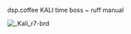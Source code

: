  dsp.coffee KALI time boss ~ ruff manual
 
 ![_Kali_r7-brd](https://user-images.githubusercontent.com/326734/182160522-43fcfc1a-1699-4353-820e-d1cb2f3a61d5.svg)
